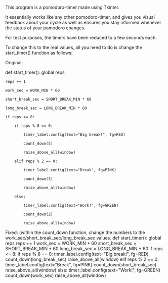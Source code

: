 This program is a pomodoro-timer made using Tkinter.

It essentially works like any other pomodoro-timer, and gives you visual feedback about your cycle as well as ensures you stay informed whenever the status of your pomodoro changes.

For test purposes, the timers have been reduced to a few seconds each.

To change this to the real values, all you need to do is change the start_timer() function as follows:

Original:

def start_timer():
    global reps

    reps += 1

    work_sec = WORK_MIN * 60

    short_break_sec = SHORT_BREAK_MIN * 60

    long_break_sec = LONG_BREAK_MIN * 60

    if reps <= 8:

        if reps % 8 == 0:

            timer_label.config(text="Big break!", fg=RED)

            count_down(5)

            raise_above_all(window)

        elif reps % 2 == 0:

            timer_label.config(text="Break", fg=PINK)

            count_down(3)

            raise_above_all(window)

        else:

            timer_label.config(text="Work!", fg=GREEN)

            count_down(2)

            raise_above_all(window)

Fixed: (within the count_down function, change the numbers to the work_sec/short_break_sec/long_break_sec values.
def start_timer():
    global reps
    reps += 1
    work_sec = WORK_MIN * 60
    short_break_sec = SHORT_BREAK_MIN * 60
    long_break_sec = LONG_BREAK_MIN * 60
    if reps <= 8:
        if reps % 8 == 0:
            timer_label.config(text="Big break!", fg=RED)
            count_down(long_break_sec)
            raise_above_all(window)
        elif reps % 2 == 0:
            timer_label.config(text="Break", fg=PINK)
            count_down(short_break_sec)
            raise_above_all(window)
        else:
            timer_label.config(text="Work!", fg=GREEN)
            count_down(work_sec)
            raise_above_all(window)
